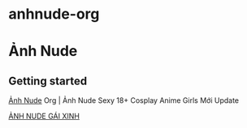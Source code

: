 # anhnude-org
# Ảnh Nude 



## Getting started

<p><a href="https://anhnude.org/">Ảnh Nude</a> Org | Ảnh Nude Sexy 18+ Cosplay Anime Girls Mới Update</p>

<p><a href="https://anhnude.org/anh-nude-gai/">ẢNH NUDE GÁI XINH</a><br />

